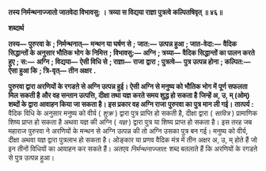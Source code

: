 **तस्य निर्मन्थनाज्जातो जातवेदा विभावसु: ।** **त्रय्या स विद्यया राज्ञा पुत्रत्वे कल्पितषिवृत् ॥ ४६॥** 

**शब्दार्थ** 

**तस्य—** **पुरुरवा के** **; निर्मन्थनात्—** **मन्थन या घर्षण से** **; जात:—** **उत्पन्न हुआ** **; जात-वेदा:—** **वैदिक सिद्धान्तों के अनुसार भौतिक भोग** **के निमित्त** **; विभावसु:—** **अग्नि** **; त्रय्या—** **वैदिक सिद्धान्तों का पालन करते हुए** **; स:—** **अग्नि** **; विद्यया—** **ऐसी विधि से** **; राज्ञा—** **राजा** **द्वारा** **; पुत्रत्वे—** **पुत्र उत्पन्न होना** **; कल्पित:—** **ऐसा हुआ कि** **; त्रि-वृत्—** **तीन अक्षर** **.** 

**पुरुरवा द्वारा अरणियों के रगडऩे से अग्नि उत्पन्न हुई। ऐसी अग्नि से मनुष्य को भौतिक भोग में** **पूर्ण सफलता मिल सकती है और वह सन्तान उत्पत्ति, दीक्षा तथा यज्ञ करते समय शुद्ध हो सकता है** **जिन्हें अ, उ, म् (ओम्) शब्दों के द्वारा आवाहन किया जा सकता है। इस प्रकार वह अग्नि राजा** **पुरुरवा का पुत्र मान ली गई।** **तात्पर्य :** वैदिक विधि के अनुसार मनुष्य को वीर्य ( *शुक्र* ) द्वारा पुत्र प्राप्ति हो सकती है, दीक्षा द्वारा ( *सावित्र* ) प्रामाणिक शिष्य प्राप्त हो सकता है अथवा यज्ञ की अग्नि ( *यज्ञ* ) द्वारा पुत्र या शिष्य प्राप्त हो सकता है। इस तरह जब महाराज पुरुरवा ने अरणियों के मन्थन से अग्नि उत्पन्न की तो अग्नि उसका पुत्र बन गई। मनुष्य को वीर्य, दीक्षा अथवा यज्ञ द्वारा पुत्रलाभ हो सकता है। ओङ्कार या प्रणव वैदिक मंत्र में तीन अक्षर अ, उ, म् होते हैं जो इन तीनों विधियों का आवाहन कर सकते हैं। अतएव *निर्मन्थनाज्जात:* शब्द बतलाते हैं कि अरणियों के रगडऩे से पुत्र उत्पन्न हुआ।  